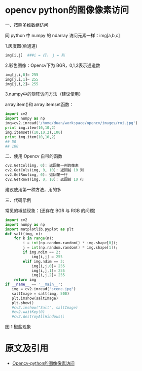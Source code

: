 
# opencv python的图像像素访问



一、按照多维数组访问

同 python 中 numpy 的 ndarray 访问元素一样：img[a,b,c]

1.灰度图(单通道)

```py
img[i,j]  ###i = 行， j = 列
```

2.彩色图像：Opencv下为 BGR，0,1,2表示通道数

```py
img[j,i,0]= 255
img[j,i,1]= 255
img[j,i,2]= 255
```

3.numpy中的矩阵访问方法（建议使用）

array.item()和 array.itemset函数：

```py
import cv2
import numpy as np
img=cv2.imread('/home/duan/workspace/opencv/images/roi.jpg')
print img.item(10,10,2)
img.itemset((10,10,2),100)
print img.item(10,10,2)
## 50
## 100
```


二、使用 Opencv 自带的函数

```py
cv2.GetCol(img, 0): 返回第一列的像素
cv2.GetCols(img, 0, 10): 返回前 10 列
cv2.GetRow(img, 0): 返回第一行
cv2.GetRows(img, 0, 10): 返回前 10 行
```

建议使用第一种方法，用的多

三、代码示例

常见的椒盐现象：(还存在 BGR 与 RGB 的问题)

```py
import cv2
import numpy as np
import matplotlib.pyplot as plt
def salt(img, n):
​    for k in range(n):
​        i = int(np.random.random() * img.shape[0]);
​        j = int(np.random.random() * img.shape[1]);
​        if img.ndim == 2:
​            img[i,j] = 255
​        elif img.ndim == 3:
​            img[i,j,0]= 255
​            img[i,j,1]= 255
​            img[i,j,2]= 255
​    return img
if __name__ == '__main__':
   img = cv2.imread("scene.jpg")
   saltImage = salt(img, 500)
   plt.imshow(saltImage)
   plt.show()
   #cv2.imshow("Salt", saltImage)
   #cv2.waitKey(0)
   #cv2.destroyAllWindows()
```


图 1 椒盐现象




# 原文及引用

- [Opencv-python的图像像素访问](https://blog.csdn.net/lsforever/article/details/82851093)
